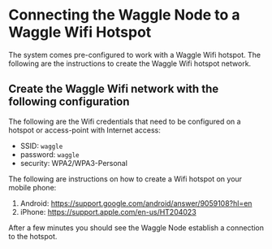 # Connecting the Waggle Node to a Waggle Wifi Hotspot

The system comes pre-configured to work with a Waggle Wifi hotspot. The following are the instructions to create the Waggle Wifi hotspot network.

## Create the Waggle Wifi network with the following configuration

The following are the Wifi credentials that need to be configured on a hotspot or access-point with Internet access:

- SSID: `waggle`
- password: `waggle`
- security: WPA2/WPA3-Personal

The following are instructions on how to create a Wifi hotspot on your mobile phone:

1. Android: https://support.google.com/android/answer/9059108?hl=en
2. iPhone: https://support.apple.com/en-us/HT204023

After a few minutes you should see the Waggle Node establish a connection to the hotspot.
